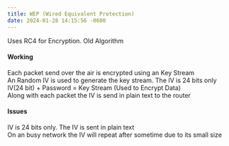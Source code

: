 ```yaml
---
title: WEP (Wired Equivalent Protection)
date: 2024-01-28 14:15:56 -0600
---
```


Uses RC4 for Encryption. Old Algorithm

#### Working  
Each packet send over the air is encrypted using an Key Stream  
An Random IV is used to generate the key stream. The IV is 24 bits only  
IV(24 bit) + Password = Key Stream (Used to Encrypt Data)  
Along with each packet the IV is send in plain text to the router

#### Issues
IV is 24 bits only. The IV is sent in plain text  
On an busy network the IV will repeat after sometime due to its small size

